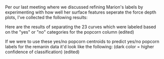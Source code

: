 Per our last meeting where we discussed refining Marion's labels by experimenting with how well her surface features seperate the force depth plots, I've collected the following results:

Here are the results of separating the 23 curves which were labeled based on the "yes" or "no" categories for the popcorn column (edited) 

If we were to use these yes/no popcorn centroids to predict yes/no popcorn labels for the remanin data it'd look like the following:
(dark color = higher confidence of classification) (edited) 